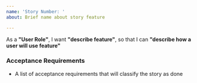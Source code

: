 ```yaml
---
name: 'Story Number: '
about: Brief name about story feature

---
```


As a **"User Role"**, I want **"describe feature"**, so that I can **"describe how a user will use feature"**

### Acceptance Requirements
* A list of acceptance requirements that will classify the story as done
